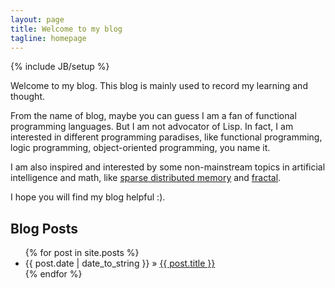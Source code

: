 ```yaml
---
layout: page
title: Welcome to my blog
tagline: homepage
---
```

{% include JB/setup %}

Welcome to my blog. This blog is mainly used to record my learning and thought.

From the name of blog, maybe you can guess I am a fan of functional programming
languages. But I am not advocator of Lisp. In fact, I am interested in 
different programming paradises, like functional programming, logic 
programming, object-oriented programming, you name it. 


I am also inspired and interested by some non-mainstream topics in artificial
intelligence and math, like [sparse distributed memory][1] and [fractal][2].


I hope you will find my blog helpful :).

    
## Blog Posts

<ul class="posts">
  {% for post in site.posts %}
    <li><span>{{ post.date | date_to_string }}</span> &raquo; 
<a href="{{ BASE_PATH }}{{ post.url }}">{{ post.title }}</a></li>
  {% endfor %}
</ul>


[1]: http://en.wikipedia.org/wiki/Sparse_distributed_memory
[2]: http://en.wikipedia.org/wiki/Fractal

